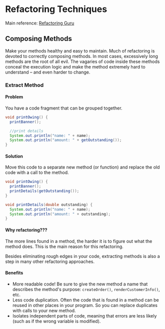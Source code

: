 # Refactoring Techniques

Main reference: [Refactoring Guru](https://refactoring.guru/refactoring/techniques/composing-methods)

## **Composing Methods**

Make your methods healthy and easy to maintain. Much of refactoring is devoted to correctly composing methods. In most cases, excessively long methods are the root of all evil. The vagaries of code inside these methods conceal the execution logic and make the method extremely hard to understand – and even harder to change.

### **Extract Method**

#### Problem

You have a code fragment that can be grouped together.

```java
void printOwing() {
  printBanner();

  //print details
  System.out.println("name: " + name);
  System.out.println("amount: " + getOutstanding());
}
```

#### Solution

Move this code to a separate new method (or function) and replace the old code with a call to the method.

```java
void printOwing() {
  printBanner();
  printDetails(getOutstanding());
}

void printDetails(double outstanding) {
  System.out.println("name: " + name);
  System.out.println("amount: " + outstanding);
}
```

#### Why refactoring???

The more lines found in a method, the harder it is to figure out what the method does. This is the main reason for this refactoring.

Besides eliminating rough edges in your code, extracting methods is also a step in many other refactoring approaches.

#### Benefits

* More readable code! Be sure to give the new method a name that describes the method's purpose: `createOrder()`, `renderCustomerInfo()`, etc.
* Less code duplication. Often the code that is found in a method can be reused in other places in your program. So you can replace duplicates with calls to your new method.
* Isolates independent parts of code, meaning that errors are less likely (such as if the wrong variable is modified).